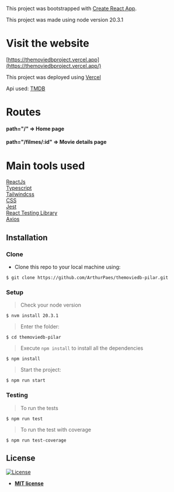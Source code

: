 This project was bootstrapped with [Create React App](https://github.com/facebook/create-react-app).

This project was made using node version 20.3.1

# Visit the website

[https://themoviedbproject.vercel.app](https://themoviedbproject.vercel.app/)

This project was deployed using <a href="https://vercel.com/">Vercel</a> <br/>

Api used: <a href="https://developer.themoviedb.org/reference/intro/getting-started">TMDB</a> <br/>

# Routes

#### path="/" => Home page

#### path="/filmes/:id" => Movie details page

# Main tools used

<a href="https://react.dev/">ReactJs</a> <br/>
<a href="https://www.typescriptlang.org/">Typescript</a> <br/>
<a href="https://tailwindcss.com/">Tailwindcss</a> <br/>
<a href="https://developer.mozilla.org/pt-BR/docs/Web/CSS">CSS</a> <br/>
<a href="https://jestjs.io/pt-BR/">Jest</a> <br/>
<a href="https://testing-library.com/docs/react-testing-library/intro/">React Testing Library</a> <br/>
<a href="https://axios-http.com/ptbr/docs/intro">Axios</a> <br/>

## Installation

### Clone

- Clone this repo to your local machine using:

```shell
$ git clone https://github.com/ArthurPaes/themoviedb-pilar.git
```

### Setup

> Check your node version

```shell
$ nvm install 20.3.1
```

> Enter the folder:

```shell
$ cd themoviedb-pilar
```

> Execute `npm install` to install all the dependencies

```shell
$ npm install
```

> Start the project:

```shell
$ npm run start
```

### Testing

> To run the tests

```shell
$ npm run test
```

> To run the test with coverage

```shell
$ npm run test-coverage
```

## License

[![License](http://img.shields.io/:license-mit-blue.svg?style=flat-square)](http://badges.mit-license.org)

- **[MIT license](http://opensource.org/licenses/mit-license.php)**
